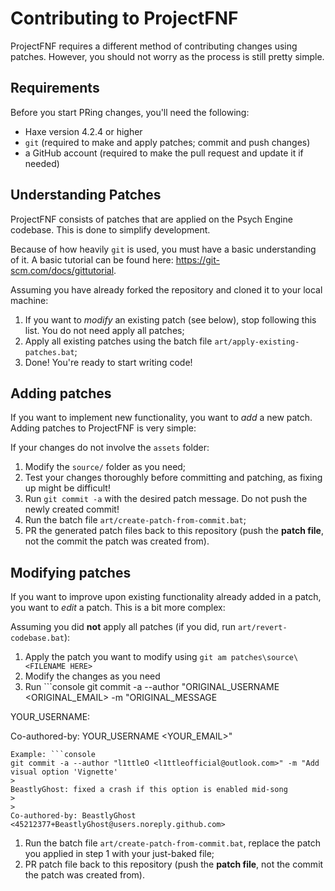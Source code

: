 Contributing to ProjectFNF
==========================
ProjectFNF requires a different method of contributing changes using patches. However, you should not worry as the process is still pretty simple.

## Requirements

Before you start PRing changes, you'll need the following:

- Haxe version 4.2.4 or higher
- `git` (required to make and apply patches; commit and push changes)
- a GitHub account (required to make the pull request and update it if needed)

## Understanding Patches

ProjectFNF consists of patches that are applied on the Psych Engine codebase. This is done to simplify development.

Because of how heavily `git` is used, you must have a basic understanding of it. A basic tutorial can be found here:
<https://git-scm.com/docs/gittutorial>.

Assuming you have already forked the repository and cloned it to your local machine:

1. If you want to *modify* an existing patch (see below), stop following this list. You do not need apply all patches;
1. Apply all existing patches using the batch file `art/apply-existing-patches.bat`;
1. Done! You're ready to start writing code!

## Adding patches

If you want to implement new functionality, you want to *add* a new patch.
Adding patches to ProjectFNF is very simple:

If your changes do not involve the `assets` folder:

1. Modify the `source/` folder as you need;
1. Test your changes thoroughly before committing and patching, as fixing up might be difficult!
1. Run `git commit -a` with the desired patch message. Do not push the newly created commit!
1. Run the batch file `art/create-patch-from-commit.bat`;
1. PR the generated patch files back to this repository (push the **patch file**, not the commit the patch was created from).

## Modifying patches

If you want to improve upon existing functionality already added in a patch, you want to *edit* a patch.
This is a bit more complex:

Assuming you did **not** apply all patches (if you did, run `art/revert-codebase.bat`):

1. Apply the patch you want to modify using `git am patches\source\<FILENAME HERE>`
1. Modify the changes as you need
1. Run ```console
git commit -a --author "ORIGINAL_USERNAME <ORIGINAL_EMAIL> -m "ORIGINAL_MESSAGE
>
YOUR_USERNAME: <description of your changes>
> 
> 
Co-authored-by: YOUR_USERNAME <YOUR_EMAIL>"
```
Example: ```console
git commit -a --author "l1ttleO <l1ttleofficial@outlook.com>" -m "Add visual option 'Vignette'
>
BeastlyGhost: fixed a crash if this option is enabled mid-song
>
>
Co-authored-by: BeastlyGhost <45212377+BeastlyGhost@users.noreply.github.com>
```
1. Run the batch file `art/create-patch-from-commit.bat`, replace the patch you applied in step 1 with your just-baked file;
1. PR patch file back to this repository (push the **patch file**, not the commit the patch was created from).